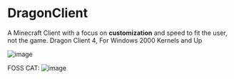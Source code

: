 # DragonClient
A Minecraft Client with a focus on **customization** and speed to fit the user, not the game. Dragon Client 4, For Windows 2000 Kernels and Up

![image](https://github.com/RaenzyIsDev/DragonClient/assets/132928035/35eff0c3-b6ba-4f85-be2f-6cc2c930fed4)

FOSS CAT: ![image](https://github.com/RaenzyIsDev/DragonClient/assets/132928035/b563fb73-2bf7-42c5-8ec1-e7c1ca143dcb)



